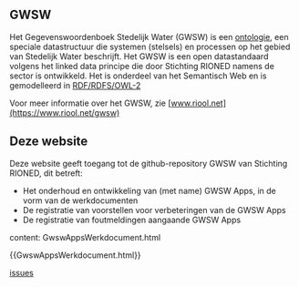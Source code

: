 
## GWSW

Het Gegevenswoordenboek Stedelijk Water (GWSW) is een [ontologie](https://nl.wikipedia.org/wiki/Ontologie_(informatica)), een speciale datastructuur die systemen (stelsels) en processen op het gebied van Stedelijk Water beschrijft.
Het GWSW is een open datastandaard volgens het linked data principe die door Stichting RIONED namens de sector is ontwikkeld.
Het is onderdeel van het Semantisch Web en is gemodelleerd in 
[RDF/RDFS/OWL-2](https://en.wikipedia.org/wiki/Resource_Description_Framework)

Voor meer informatie over het GWSW, zie [www.riool.net](https://www.riool.net/gwsw)

## Deze website

Deze website geeft toegang tot de github-repository GWSW van Stichting RIONED, dit betreft:
* Het onderhoud en ontwikkeling van (met name) GWSW Apps, in de vorm van de werkdocumenten
* De registratie van voorstellen voor verbeteringen van de GWSW Apps
* De registratie van foutmeldingen aangaande GWSW Apps

content: GwswAppsWerkdocument.html

{{GwswAppsWerkdocument.html}}

[issues](https://github.com/StichtingRIONED/GWSW/issues)
